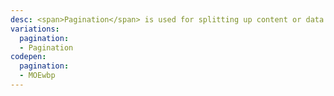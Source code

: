 ```yaml
---
desc: <span>Pagination</span> is used for splitting up content or data into several pages, with a control for navigating to the next or previous page.
variations:
  pagination:
  - Pagination
codepen:
  pagination:
  - MOEwbp
---
```

